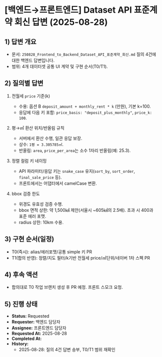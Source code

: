 # [백엔드→프론트엔드] Dataset API 표준계약 회신 답변 (2025-08-28)

## 1) 답변 개요
- 문서: `250828_Frontend_to_Backend_Dataset_API_표준계약_회신.md` 질의 4건에 대한 백엔드 답변입니다.
- 범위: 4개 데이터셋 공통 UI 계약 및 구현 순서(T0/T1).

## 2) 질의별 답변
1. 전월세 `price` 기준(k)
   - 수용: 옵션 B `deposit_amount + monthly_rent * k` (만원), 기본 k=100.
   - 응답에 다음 키 포함: `price_basis: "deposit_plus_monthly"`, `price_k: 100`.

2. 평→㎡ 환산 위치/반올림 규칙
   - 서버에서 환산 수행, 일관 응답 보장.
   - 상수: `1평 = 3.305785㎡`.
   - 반올림: `area`, `price_per_area`는 소수 1자리 반올림(예: 25.3).

3. 정렬 컬럼 키 네이밍
   - API 파라미터/응답 키는 `snake_case` 유지(`sort_by`, `sort_order`, `final_sale_price` 등).
   - 프론트에서는 어댑터에서 camelCase 변환.

4. bbox 검증 한도
   - 위경도 유효성 검증 수행.
   - bbox 면적 상한: 약 1,500㎢ 제안(서울시 ~605㎢의 2.5배). 초과 시 400과 표준 에러 포맷.
   - radius 상한: 10km 수용.

## 3) 구현 순서(일정)
- T0(즉시): alias/에러포맷/공통 simple 키 PR
- T1(합의 반영): 정렬/지도 필터/k기반 전월세 price/㎡단위/네이버 1차 스펙 PR

## 4) 후속 액션
- 합의대로 T0 작업 브랜치 생성 후 PR 예정. 프론트 스모크 요청.

## 5) 진행 상태
- **Status:** Requested
- **Requester:** 백엔드 담당자
- **Assignee:** 프론트엔드 담당자
- **Requested At:** 2025-08-28
- **Completed At:** 
- **History:**
  - 2025-08-28: 질의 4건 답변 송부, T0/T1 범위 재확인


